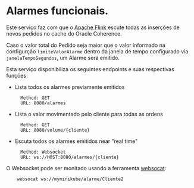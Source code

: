 # Alarmes funcionais.

Este serviço faz com que o [Apache Flink](https://ci.apache.org/projects/flink/flink-docs-release-1.13/) escute todas as inserções de novos pedidos no cache do Oracle Coherence.

Caso o valor total do Pedido seja maior que o valor informado na configurção `limiteValorAlarme` dentro da janela de tempo configurado via `janelaTempoSegundos`, um Alarme será emitido.

Esta serviço disponibiliza os seguintes endpoints e suas respectivas funções:

- Lista todos os alarmes previamente emitidos

        Method: GET
        URL: 8080/alarmes

- Lista o valor movimentado pelo cliente para todas as ordens

        Method: GET
        URL: 8080/volume/{cliente}

- Escuta todos os alarmes emitidos near "real time"

        Method: Websocket
        URL: ws://HOST:8080/alarmes/{cliente}

O Websocket pode ser monitado usando a ferramenta [websocat](https://github.com/vi/websocat):

        websocat ws://myminikube/alarme/Cliente2